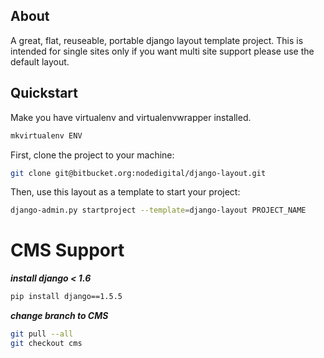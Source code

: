 ## About
A great, flat, reuseable, portable django layout template project.
This is intended for single sites only if you want multi site support please use the default layout.

## Quickstart
Make you have virtualenv and virtualenvwrapper installed.

```bash
mkvirtualenv ENV
```

First, clone the project to your machine:

```bash
git clone git@bitbucket.org:nodedigital/django-layout.git
```

Then, use this layout as a template to start your project:

```bash
django-admin.py startproject --template=django-layout PROJECT_NAME
```

# CMS Support
***install django < 1.6***

```bash
pip install django==1.5.5
```

***change branch to CMS***
```bash
git pull --all
git checkout cms
```

